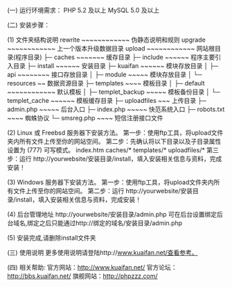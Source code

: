 ﻿(一) 运行环境需求：
PHP 5.2 及以上 
MySQL 5.0 及以上

(二) 安装步骤：

(1) 文件夹结构说明
    rewrite  ~~~~~~~~~~~~ 伪静态说明和规则
    upgrade  ~~~~~~~~~~~~ 上一个版本升级数据目录
    upload   ~~~~~~~~~~~~ 网站根目录(程序目录)
    ├─ caches ~~~~~~~ 缓存目录
    ├─ include ~~~~~~ 程序主要引入目录
    ├─ install ~~~~~~ 安装目录
    ├─ kuaifan ~~~~~~ 模块存放目录
    │    ├─ api ~~~~~~~~ 接口存放目录
    │    ├─ module ~~~~~ 模块存放目录
    │    └─ resources ~~ 数据资源目录
    ├─ templates ~~~~ 模板目录
    │    ├─ default ~~~~~~~~~~~~ 默认模板
    │    ├─ templet_backup ~~~~~ 模板备份目录
    │    └─ templet_cache ~~~~~~ 模板缓存目录
    ├─ uploadfiles ~~~ 上传目录
    ├─ admin.php ~~~~~ 后台入口
    ├─ index.php ~~~~~ 快范系统入口
    ├─ robots.txt ~~~~ 蜘蛛协议
    └─ smsreg.php ~~~~ 短信注册接口文件

(2) Linux 或 Freebsd 服务器下安装方法。
    第一步：使用ftp工具，将upload文件夹内所有文件上传至你的网站空间。
    第二步：先确认将以下目录以及子目录属性设置为 (777) 可写模式。
        index.htm
        caches/*
        templates/*
        uploadfiles/*
    第三步：运行 http://yourwebsite/安装目录/install，填入安装相关信息与资料，完成安装！
    
(3) Windows 服务器下安装方法。
    第一步：使用ftp工具，将upload文件夹内所有文件上传至你的网站空间。
    第二步：运行 http://yourwebsite/安装目录/install，填入安装相关信息与资料，完成安装！
    
(4) 后台管理地址
	http://yourwebsite/安装目录/admin.php
        可在后台设置绑定后台域名,绑定之后只能通过http://绑定的域名/安装目录/admin.php

(5) 安装完成,请删除install文件夹

	
(三) 使用说明
	更多使用说明请登陆http://www.kuaifan.net/查看参考。

(四) 相关帮助:
     官方网站：http://www.kuaifan.net/
     官方论坛：http://bbs.kuaifan.net/
     旗舰网站：http://phpzzz.com/